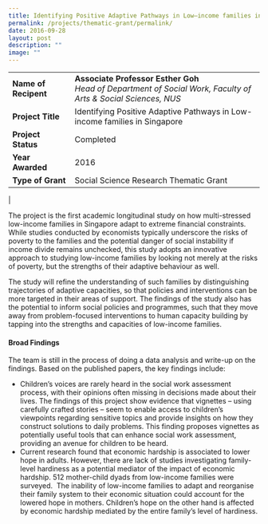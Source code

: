```yaml
---
title: Identifying Positive Adaptive Pathways in Low–income families in Singapore
permalink: /projects/thematic-grant/permalink/
date: 2016-09-28
layout: post
description: ""
image: ""
---
```

|  |  |
|---|---|
| **Name of Recipent** | **Associate Professor Esther Goh**<br>_Head of Department of Social Work, Faculty of Arts & Social Sciences, NUS_ |
| **Project Title** | Identifying Positive Adaptive Pathways in Low-income families in Singapore |
| **Project Status** | Completed |
| **Year Awarded** | 2016 |
| **Type of Grant** | Social Science Research Thematic Grant |
|

The project is the first academic longitudinal study on how multi-stressed low-income families in Singapore adapt to extreme financial constraints. While studies conducted by economists typically underscore the risks of poverty to the families and the potential danger of social instability if income divide remains unchecked, this study adopts an innovative approach to studying low-income families by looking not merely at the risks of poverty, but the strengths of their adaptive behaviour as well.

The study will refine the understanding of such families by distinguishing trajectories of adaptive capacities, so that policies and interventions can be more targeted in their areas of support. The findings of the study also has the potential to inform social policies and programmes, such that they move away from problem-focused interventions to human capacity building by tapping into the strengths and capacities of low-income families.

#### **Broad Findings**
The team is still in the process of doing a data analysis and write-up on the findings. Based on the published papers, the key findings include:

*   Children’s voices are rarely heard in the social work assessment process, with their opinions often missing in decisions made about their lives. The findings of this project show evidence that vignettes – using carefully crafted stories – seem to enable access to children’s viewpoints regarding sensitive topics and provide insights on how they construct solutions to daily problems. This finding proposes vignettes as potentially useful tools that can enhance social work assessment, providing an avenue for children to be heard.
*   Current research found that economic hardship is associated to lower hope in adults. However, there are lack of studies investigating family-level hardiness as a potential mediator of the impact of economic hardship. 512 mother-child dyads from low-income families were surveyed.  The inability of low-income families to adapt and reorganise their family system to their economic situation could account for the lowered hope in mothers. Children’s hope on the other hand is affected by economic hardship mediated by the entire family’s level of hardiness.